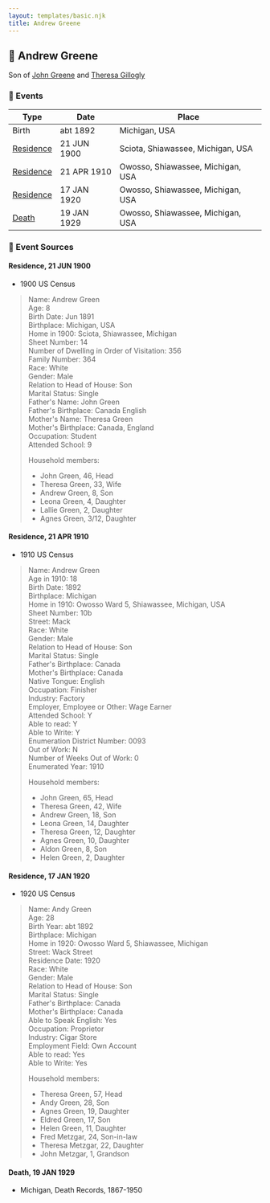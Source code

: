 ```yaml
---
layout: templates/basic.njk
title: Andrew Greene
---
```

## 🔵 Andrew Greene

Son of [John Greene](/people/7/71088434) and [Theresa Gillogly](/people/6/67581747)

### 📆 Events

Type | Date | Place
------ | ------ | ------
Birth | abt 1892 | Michigan, USA
[Residence](#event-439fff22-53cc-49f2-8733-4e4caf5f783b) | 21 JUN 1900 | Sciota, Shiawassee, Michigan, USA
[Residence](#event-5b43ca55-979f-4ec7-97bc-894d6dfcfb12) | 21 APR 1910 | Owosso, Shiawassee, Michigan, USA
[Residence](#event-7559f8ce-ee96-4b37-88a4-0572930cb99d) | 17 JAN 1920 | Owosso, Shiawassee, Michigan, USA
[Death](#event-1791112a-0d48-4691-81bd-f095d744adb5) | 19 JAN 1929 | Owosso, Shiawassee, Michigan, USA

### 📰 Event Sources

#### <a id="event-439fff22-53cc-49f2-8733-4e4caf5f783b"></a> Residence, 21 JUN 1900
* 1900 US Census
>   
  > Name: Andrew Green  
  > Age: 8  
  > Birth Date: Jun 1891  
  > Birthplace: Michigan, USA  
  > Home in 1900: Sciota, Shiawassee, Michigan  
  > Sheet Number: 14  
  > Number of Dwelling in Order of Visitation: 356  
  > Family Number: 364  
  > Race: White  
  > Gender: Male  
  > Relation to Head of House: Son  
  > Marital Status: Single  
  > Father's Name: John Green  
  > Father's Birthplace: Canada English  
  > Mother's Name: Theresa Green  
  > Mother's Birthplace: Canada, England  
  > Occupation: Student  
  > Attended School: 9  
  >   
  > Household members:  
  > - John Green, 46, Head  
  > - Theresa Green, 33, Wife  
  > - Andrew Green, 8, Son  
  > - Leona Green, 4, Daughter  
  > - Lallie Green, 2, Daughter  
  > - Agnes Green, 3/12, Daughter  
  >

#### <a id="event-5b43ca55-979f-4ec7-97bc-894d6dfcfb12"></a> Residence, 21 APR 1910
* 1910 US Census
>   
  > Name: Andrew Green  
  > Age in 1910: 18  
  > Birth Date: 1892  
  > Birthplace: Michigan  
  > Home in 1910: Owosso Ward 5, Shiawassee, Michigan, USA  
  > Sheet Number: 10b  
  > Street: Mack  
  > Race: White  
  > Gender: Male  
  > Relation to Head of House: Son  
  > Marital Status: Single  
  > Father's Birthplace: Canada  
  > Mother's Birthplace: Canada  
  > Native Tongue: English  
  > Occupation: Finisher  
  > Industry: Factory  
  > Employer, Employee or Other: Wage Earner  
  > Attended School: Y  
  > Able to read: Y  
  > Able to Write: Y  
  > Enumeration District Number: 0093  
  > Out of Work: N  
  > Number of Weeks Out of Work: 0  
  > Enumerated Year: 1910  
  >   
  > Household members:  
  > - John Green, 65, Head    
  > - Theresa Green, 42, Wife    
  > - Andrew Green, 18, Son    
  > - Leona Green, 14, Daughter    
  > - Theresa Green, 12, Daughter    
  > - Agnes Green, 10, Daughter    
  > - Aldon Green, 8, Son    
  > - Helen Green, 2, Daughter    
  >

#### <a id="event-7559f8ce-ee96-4b37-88a4-0572930cb99d"></a> Residence, 17 JAN 1920
* 1920 US Census
>   
  > Name: Andy Green  
  > Age: 28  
  > Birth Year: abt 1892  
  > Birthplace: Michigan  
  > Home in 1920: Owosso Ward 5, Shiawassee, Michigan  
  > Street: Wack Street  
  > Residence Date: 1920  
  > Race: White  
  > Gender: Male  
  > Relation to Head of House: Son  
  > Marital Status: Single  
  > Father's Birthplace: Canada  
  > Mother's Birthplace: Canada  
  > Able to Speak English: Yes  
  > Occupation: Proprietor  
  > Industry: Cigar Store  
  > Employment Field: Own Account  
  > Able to read: Yes  
  > Able to Write: Yes  
  >   
  > Household members:  
  > - Theresa Green, 57, Head  
  > - Andy Green, 28, Son  
  > - Agnes Green, 19, Daughter  
  > - Eldred Green, 17, Son  
  > - Helen Green, 11, Daughter  
  > - Fred Metzgar, 24, Son-in-law  
  > - Theresa Metzgar, 22, Daughter  
  > - John Metzgar, 1, Grandson  
  >

#### <a id="event-1791112a-0d48-4691-81bd-f095d744adb5"></a> Death, 19 JAN 1929
* Michigan, Death Records, 1867-1950
